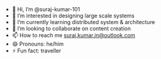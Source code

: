 - 👋 Hi, I’m @suraj-kumar-101
- 👀 I’m interested in designing large scale systems
- 🌱 I’m currently learning distributed system & architecture
- 💞️ I’m looking to collaborate on content creation
- 📫 How to reach me suraj.kumar.in@outlook.com
- 😄 Pronouns: he/him
- ⚡ Fun fact: traveller
